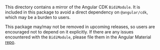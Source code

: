 This directory contains a mirror of the Angular CDK `BidiModule`. It is included in this package to
avoid a direct dependency on `@angular/cdk`, which may be a burden to users.

This package may/may not be removed in upcoming releases, so users are encouraged not to depend on it
explicitly. If there are any issues encountered with the `BidiModule`, please file them in the
Angular Material [repo](https://github.com/angular/material2/issues).